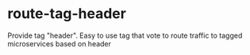 # route-tag-header
Provide tag "header". Easy to use tag that vote to route traffic to tagged microservices based on header

